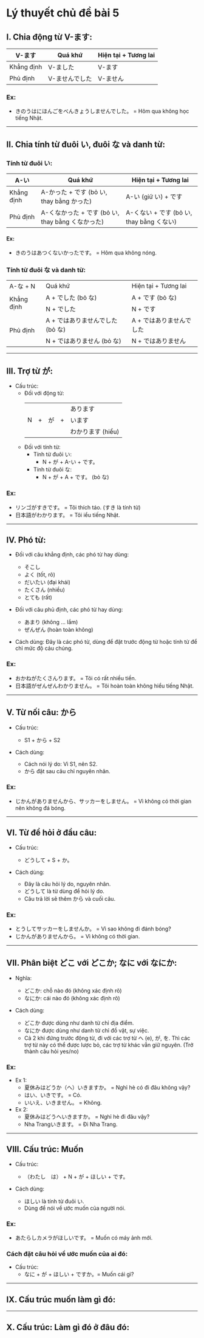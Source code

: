# Lý thuyết chủ đề bài 5

## I. Chia động từ V-ます:

| V-ます       | Quá khứ  | Hiện tại + Tương lai |
|------------|----------|----------------------|
| Khẳng định | V-ました    | V-ます                 |
| Phủ định   | V-ませんでした | V-ません                |

### Ex:
- きのうはにほんごをべんきょうしませんでした。 = Hôm qua không học tiếng Nhật.

---

## II. Chia tính từ đuôi い, đuôi な và danh từ:

### Tính từ đuôi い:

| A-い        | Quá khứ                              | Hiện tại + Tương lai             |
|------------|--------------------------------------|----------------------------------|
| Khẳng định | A-かった + です (bỏ い, thay bằng かった)     | A-い (giữ い) + です                 |
| Phủ định   | A-くなかった + です (bỏ い, thay bằng くなかった) | A-くない + です (bỏ い, thay bằng くない) |

#### Ex:
- きのうはあつくないかったです。 = Hôm qua không nóng.

### Tính từ đuôi な và danh từ:

<table>
    <tr>
        <td>A-な + N</td>
        <td>Quá khứ</td>
        <td>Hiện tại + Tương lai</td>
    </tr>
    <tr>
        <td rowspan="2">Khẳng định</td>
        <td>A + でした (bỏ な)</td>
        <td>A + です (bỏ な)</td>
    </tr>
    <tr>
        <td>N + でした</td>
        <td>N + です</td>
    </tr>
    <tr>
        <td rowspan="2">Phủ định</td>
        <td>A + ではありませんでした (bỏ な)</td>
        <td>A + ではありませんでした</td>
    </tr>
    <tr>
        <td>N + ではありません (bỏ な)</td>
        <td>N + ではありません</td>
    </tr>
</table>

---

## III. Trợ từ が:
- Cấu trúc:
  - Đối với động từ:
    <table>
      <tr>
      　　<td rowspan="3">N</td>
      　　<td rowspan="3">+</td>
      　　<td rowspan="3">が</td>
      　　<td rowspan="3">+</td>
      　　<td>あります</td>
      </tr>
      <tr>
      　　<td>います</td>
      </tr>
      <tr>
      　　<td>わかります (hiểu)</td>
      </tr>
    </table>
  - Đối với tính từ:
    - Tính từ đuôi い:
      - N + が + A-い + です。
    - Tính từ đuôi な:
      - N + が + A + です。 (bỏ な)

### Ex:
- リンゴがすきです。 = Tôi thích táo. (すき là tính từ)
- 日本語がわかります。 = Tôi iểu tiếng Nhật.

---

## IV. Phó từ:
- Đối với câu khẳng định, các phó từ hay dùng:
  - そこし
  - よく (tốt, rõ)
  - だいたい (đại khái)
  - たくさん (nhiều)
  - とても (rất)
- Đối với câu phủ định, các phó từ hay dùng:
  - あまり (không ... lắm)
  - ぜんぜん (hoàn toàn không)

- Cách dùng: Đây là các phó từ, dùng để đặt trước động từ hoặc tính từ để chỉ mức độ cảu chúng.

### Ex:
- おかねがたくさんります。 = Tôi có rất nhiều tiền.
- 日本語がぜんぜんわかりません。 = Tôi hoàn toàn không hiểu tiếng Nhật.

---

## V. Từ nối câu: から
- Cấu trúc:
  - S1 + から + S2

- Cách dùng:
  - Cách nói lý do: Vì S1, nên S2.
  - から đặt sau câu chỉ nguyên nhân.

### Ex:
- じかんがありませんから、サッカーをしません。 = Vì không có thời gian nên không đá bóng.

---

## VI. Từ để hỏi ở đầu câu:
- Cấu trúc:
  - どうして + S + か。

- Cách dùng:
  - Đây là câu hỏi lý do, nguyên nhân.
  - どうして là từ dùng để hỏi lý do.
  - Câu trả lời sẽ thêm から và cuối câu.

### Ex:
- とうしてサッカーをしませんか。 = Vì sao không đi đánh bóng?
- じかんがありませんから。 = Vì không có thời gian.

---

## VII. Phân biệt どこ với どこか; なに với なにか:
- Nghĩa:
  - どこか: chỗ nào đó (không xác định rõ)
  - なにか: cái nào đó (không xác định rõ)

- Cách dùng:
  - どこか được dùng như danh từ chỉ địa điểm.
  - なにか được dùng như danh từ chỉ đồ vật, sự việc.
  - Cả 2 khi đứng trước động từ, đi với các trợ từ へ (e), が, を. Thì các trợ từ này có thể được lược bỏ, các trợ từ khác vẫn giữ nguyên. (Trở thành câu hỏi yes/no)

### Ex:
- Ex 1:
  - 夏休みはどうか（へ）いきますか。 = Nghỉ hè có đi đâu không vậy?
  - はい、いきです。 = Có.
  - いいえ、いきません。 = Không.
- Ex 2:
  - 夏休みはどうへいきますか。 = Nghỉ hè đi đâu vậy?
  - Nha Trangいきます。 = Đi Nha Trang.

---

## VIII. Cấu trúc: Muốn
- Cấu trúc:
  - （わたし　は） + N + が + ほしい + です。

- Cách dùng:
  - ほしい là tính từ đuôi い.
  - Dùng để nói về ước muốn của người nói.

### Ex:
- あたらしカメラがほしいです。 = Muốn có máy ảnh mới.

### Cách đặt câu hỏi về ước muốn của ai đó:
- Cấu trúc:
  - なに + が + ほしい + ですか。= Muốn cái gì?

---

## IX. Cấu trúc muốn làm gì đó:

---

## X. Cấu trúc: Làm gì đó ở đâu đó:
